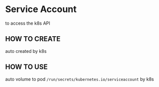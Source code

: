 
# Service Account

to access the k8s API

## HOW TO CREATE

auto created by k8s

## HOW TO USE

auto volume to pod `/run/secrets/kubernetes.io/serviceaccount` by k8s
